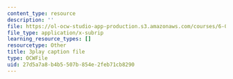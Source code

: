 ```yaml
---
content_type: resource
description: ''
file: https://ol-ocw-studio-app-production.s3.amazonaws.com/courses/6-0001-introduction-to-computer-science-and-programming-in-python-fall-2016/27d5a7a8b4b5507b854e2feb71cb8290_QaOHeMnpnmU.vtt
file_type: application/x-subrip
learning_resource_types: []
resourcetype: Other
title: 3play caption file
type: OCWFile
uid: 27d5a7a8-b4b5-507b-854e-2feb71cb8290
---
```

